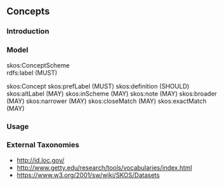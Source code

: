 
## Concepts

### Introduction


### Model

skos:ConceptScheme  
  rdfs:label (MUST)

skos:Concept
  skos:prefLabel (MUST)
  skos:definition (SHOULD)
  skos:altLabel (MAY)
  skos:inScheme (MAY)
  skos:note (MAY)
  skos:broader (MAY)
  skos:narrower (MAY)
  skos:closeMatch (MAY)
  skos:exactMatch (MAY)


### Usage




### External Taxonomies

* http://id.loc.gov/
* http://www.getty.edu/research/tools/vocabularies/index.html
* https://www.w3.org/2001/sw/wiki/SKOS/Datasets





